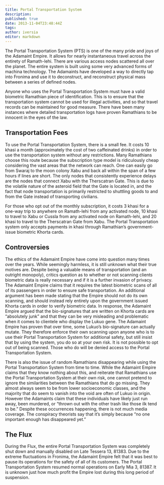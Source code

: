 ```yaml
---
title: Portal Transportation System
description:
published: true
date: 2013-11-04T23:48:44Z
tags:
author: iversia
editor: markdown
---
```


The Portal Transportation System (PTS) is one of the many pride and joys of the Adamaint Empire. It allows for nearly instantaneous travel across the entirety of Ramath-lehi. There are various access nodes scattered all over the planet. The entire system is built using some very advanced forms of machina technology. The Adamaints have developed a way to directly tap into Fronima and use it to deconstruct, and reconstruct physical mass between a series of defined nodes.

Anyone who uses the Portal Transportation System must have a valid biometric Ramathian piece of identification. This is to ensure that the transportation system cannot be used for illegal activities, and so that travel records can be maintained for good measure. There have been many instances where detailed transportation logs have proven Ramathians to be innocent in the eyes of the law.

## Transportation Fees

To use the Portal Transportation System, there is a small fee. It costs 10 khasi a month (approximately the cost of two caffeinated drinks) in order to use the transportation system without any restrictions. Many Ramathians choose this route because the subscription type model is ridiculously cheap considering the vast areas that the network can reach. One can easily go from Swaraj to the moon colony Xabu and back all within the span of a few hours if lines are short. The only nodes that consistently experience delays are the nodes that connect Xabu with the Therscatran Gate. This is due to the volatile nature of the asteroid field that the Gate is located in, and the fact that node transportation is primarily restricted to shuttling goods to and from the Gate instead of transporting civilians.

For those who opt out of the monthly subscription, it costs 3 khasi for a one-way trip to anywhere on Ramath-lehi from any activated node, 10 khasi to travel to Xabu or Cussla from any activated node on Ramath-lehi, and 20 khasi to travel to the Therscatran Gate from Xabu. The Portal Transportation system only accepts payments in khasi through Ramathian’s government-issue biometric Khorta cards.

## Controversies

The ethics of the Adamaint Empire have come into question many times over the years. While seemingly harmless, it is still unknown what their true motives are. Despite being a valuable means of transportation (and an outright monopoly), critics question as to whether or not scanning clients biometric data is really necessary and if it is a further invasion of privacy. The Adamaint Empire claims that it requires the latest biometric scans of all of its passengers in order to ensure safe transportation. An additional argument has been made stating that the Empire should not do its own scanning, and should instead rely entirely upon the government issued Khorta cards in order to verify biometric data. In response, the Adamaint Empire argued that the bio-signatures that are written on Khorta cards are “absolutely junk” and that they can be very misleading and problematic when it comes to clientele who display the Lukuo gene. The Adamaint Empire has proven that over time, some Lukuo’s bio-signature can actually mutate. They therefore enforce their own scanning upon anyone who is to use their Portal Transportation System for additional safety, but still insist that by using the system, you do so at your own risk. It is not possible to opt out of being scanned. Those who do will be denied access to the Portal Transportation System.

There is also the issue of random Ramathians disappearing while using the Portal Transportation System from time to time. While the Adamaint Empire claims that they know nothing about this, and reiterate that Ramathians use the Portal Transportation System at their own risk, one cannot pretend to ignore the similarities between the Ramathians that do go missing. They almost always seem to be from lower socioeconomic classes, and the majority that do seem to vanish into the void are often of Lukuo in origin. However the Adamaints claim that these individuals have likely just run away, been murdered, or “thrown out with the other trash like those ilk tend to be.” Despite these occurrences happening, there is not much media coverage. The conspiracy theorists say that it’s simply because “no one important enough has disappeared yet.”

## The Flux

During the Flux, the entire Portal Transportation System was completely shut down and manually disabled on Late Tessera 13, 81383. Due to the extreme fluctuations in Fronima, the Adamaint Empire felt that it was best to pause its operations for the safety of all of its customers. The Portal Transportation System resumed normal operations on Early Mia 3, 81387. It is unknown just how much profit the Empire lost during this long period of suspension. 